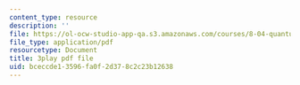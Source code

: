 ```yaml
---
content_type: resource
description: ''
file: https://ol-ocw-studio-app-qa.s3.amazonaws.com/courses/8-04-quantum-physics-i-spring-2016/bceccde13596fa0f2d378c2c23b12638_79GY-hI_emE.pdf
file_type: application/pdf
resourcetype: Document
title: 3play pdf file
uid: bceccde1-3596-fa0f-2d37-8c2c23b12638
---
```

